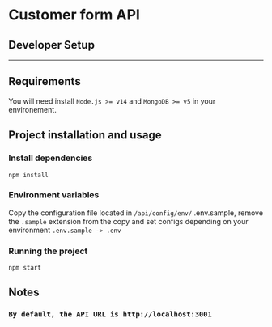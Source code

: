 # Customer form API

## Developer Setup

---
## Requirements

You will need install `Node.js >= v14` and `MongoDB >= v5`  in your environement.

## Project installation and usage

### Install dependencies
    npm install

### Environment variables
Copy the configuration file located in `/api/config/env/` .env.sample, remove the `.sample` extension from the copy and set configs depending on your environment
    ```
    .env.sample -> .env
    ```

### Running the project

    npm start

## Notes
### ``By default, the API URL is http://localhost:3001``
